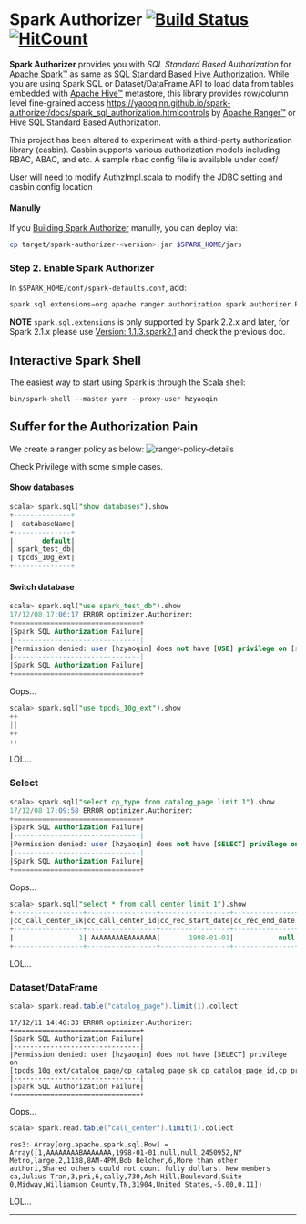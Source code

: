 
# Spark Authorizer [![Build Status](https://travis-ci.org/yaooqinn/spark-authorizer.svg?branch=master)](https://travis-ci.org/yaooqinn/spark-authorizer) [![HitCount](http://hits.dwyl.io/yaooqinn/spark-authorizer.svg)](http://hits.dwyl.io/yaooqinn/spark-authorizer)

**Spark Authorizer** provides you with *SQL Standard Based Authorization* for [Apache Spark™](http://spark.apache.org) 
as same as [SQL Standard Based Hive Authorization](https://cwiki.apache.org/confluence/display/Hive/SQL+Standard+Based+Hive+Authorization). 
While you are using Spark SQL or Dataset/DataFrame API to load data from tables embedded with [Apache Hive™](https://hive.apache.org) metastore, 
this library provides row/column level fine-grained access https://yaooqinn.github.io/spark-authorizer/docs/spark_sql_authorization.htmlcontrols by [Apache Ranger™](https://ranger.apache.org) or Hive SQL Standard Based Authorization.

This project has been altered to experiment with a third-party authorization library (casbin). Casbin supports various
authorization models including RBAC, ABAC, and etc. A sample rbac config file is available under conf/

User will need to modify AuthzImpl.scala to modify the JDBC setting and casbin config location

#### Manully
If you [Building Spark Authorizer](https://yaooqinn.github.io/spark-authorizer/docs/building-spark-authorizer.html) manully, you can deploy via:
```bash
cp target/spark-authorizer-<version>.jar $SPARK_HOME/jars
```

### Step 2. Enable Spark Authorizer

In `$SPARK_HOME/conf/spark-defaults.conf`, add:

```scala
spark.sql.extensions=org.apache.ranger.authorization.spark.authorizer.RangerSparkSQLExtension
```
**NOTE** `spark.sql.extensions` is only supported by Spark 2.2.x and later, for Spark 2.1.x please use [Version: 1.1.3.spark2.1](https://github.com/yaooqinn/spark-authorizer/tree/78f7d818db773c3567c636575845a413ac560c90) and check the previous doc.

## Interactive Spark Shell

The easiest way to start using Spark is through the Scala shell:

```shell
bin/spark-shell --master yarn --proxy-user hzyaoqin
```

## Suffer for the Authorization Pain 

We create a ranger policy as below:
![ranger-policy-details](docs/img/ranger-prolcy-details.png)

Check Privilege with some simple cases.

#### Show databases

```sql
scala> spark.sql("show databases").show
+--------------+
|  databaseName|
+--------------+
|       default|
| spark_test_db|
| tpcds_10g_ext|
+--------------+
```

#### Switch database

```sql
scala> spark.sql("use spark_test_db").show
17/12/08 17:06:17 ERROR optimizer.Authorizer:
+===============================+
|Spark SQL Authorization Failure|
|-------------------------------|
|Permission denied: user [hzyaoqin] does not have [USE] privilege on [spark_test_db]
|-------------------------------|
|Spark SQL Authorization Failure|
+===============================+
```
Oops...


```sql
scala> spark.sql("use tpcds_10g_ext").show
++
||
++
++
```
LOL...


### Select 
```sql
scala> spark.sql("select cp_type from catalog_page limit 1").show
17/12/08 17:09:58 ERROR optimizer.Authorizer:
+===============================+
|Spark SQL Authorization Failure|
|-------------------------------|
|Permission denied: user [hzyaoqin] does not have [SELECT] privilege on [tpcds_10g_ext/catalog_page/cp_type]
|-------------------------------|
|Spark SQL Authorization Failure|
+===============================+
```
Oops...

```sql
scala> spark.sql("select * from call_center limit 1").show
+-----------------+-----------------+-----------------+---------------+-----------------+---------------+--------+--------+------------+--------+--------+-----------+---------+--------------------+--------------------+-----------------+-----------+----------------+----------+---------------+----------------+--------------+--------------+---------------+-------+-----------------+--------+------+-------------+-------------+-----------------+
|cc_call_center_sk|cc_call_center_id|cc_rec_start_date|cc_rec_end_date|cc_closed_date_sk|cc_open_date_sk| cc_name|cc_class|cc_employees|cc_sq_ft|cc_hours| cc_manager|cc_mkt_id|        cc_mkt_class|         cc_mkt_desc|cc_market_manager|cc_division|cc_division_name|cc_company|cc_company_name|cc_street_number|cc_street_name|cc_street_type|cc_suite_number|cc_city|        cc_county|cc_state|cc_zip|   cc_country|cc_gmt_offset|cc_tax_percentage|
+-----------------+-----------------+-----------------+---------------+-----------------+---------------+--------+--------+------------+--------+--------+-----------+---------+--------------------+--------------------+-----------------+-----------+----------------+----------+---------------+----------------+--------------+--------------+---------------+-------+-----------------+--------+------+-------------+-------------+-----------------+
|                1| AAAAAAAABAAAAAAA|       1998-01-01|           null|             null|        2450952|NY Metro|   large|           2|    1138| 8AM-4PM|Bob Belcher|        6|More than other a...|Shared others cou...|      Julius Tran|          3|             pri|         6|          cally|             730|      Ash Hill|     Boulevard|        Suite 0| Midway|Williamson County|      TN| 31904|United States|        -5.00|             0.11|
+-----------------+-----------------+-----------------+---------------+-----------------+---------------+--------+--------+------------+--------+--------+-----------+---------+--------------------+--------------------+-----------------+-----------+----------------+----------+---------------+----------------+--------------+--------------+---------------+-------+-----------------+--------+------+-------------+-------------+-----------------+

```

LOL...

### Dataset/DataFrame

```scala
scala> spark.read.table("catalog_page").limit(1).collect
```
```
17/12/11 14:46:33 ERROR optimizer.Authorizer:
+===============================+
|Spark SQL Authorization Failure|
|-------------------------------|
|Permission denied: user [hzyaoqin] does not have [SELECT] privilege on [tpcds_10g_ext/catalog_page/cp_catalog_page_sk,cp_catalog_page_id,cp_promo_id,cp_start_date_sk,cp_end_date_sk,cp_department,cp_catalog_number,cp_catalog_page_number,cp_description,cp_type]
|-------------------------------|
|Spark SQL Authorization Failure|
+===============================+
```
Oops...

```scala
scala> spark.read.table("call_center").limit(1).collect
```
```
res3: Array[org.apache.spark.sql.Row] = Array([1,AAAAAAAABAAAAAAA,1998-01-01,null,null,2450952,NY Metro,large,2,1138,8AM-4PM,Bob Belcher,6,More than other authori,Shared others could not count fully dollars. New members ca,Julius Tran,3,pri,6,cally,730,Ash Hill,Boulevard,Suite 0,Midway,Williamson County,TN,31904,United States,-5.00,0.11])
```
LOL...

---
